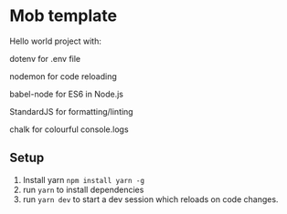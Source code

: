 # Mob template
Hello world project with:

dotenv for .env file

nodemon for code reloading

babel-node for ES6 in Node.js

StandardJS for formatting/linting

chalk for colourful console.logs

## Setup
1. Install yarn `npm install yarn -g`
2. run `yarn` to install dependencies
3. run `yarn dev` to start a dev session which reloads on code changes.
